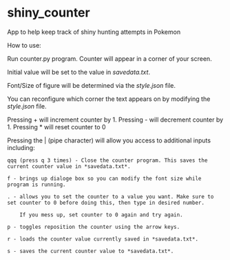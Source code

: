 # shiny_counter
App to help keep track of shiny hunting attempts in Pokemon


How to use:

Run counter.py program. Counter will appear in a corner of your screen. 

Initial value will be set to the value in *savedata.txt*.

Font/Size of figure will be determined via the *style.json* file.

You can reconfigure which corner the text appears on by modifying the *style.json* file.

Pressing + will increment counter by 1. Pressing - will decrement counter by 1. Pressing * will reset counter to 0

Pressing the | (pipe character) will allow you access to additional inputs including:

    qqq (press q 3 times) - Close the counter program. This saves the current counter value in *savedata.txt*.
    
    f - brings up dialoge box so you can modify the font size while program is running.
    
    . - allows you to set the counter to a value you want. Make sure to set counter to 0 before doing this, then type in desired number.
    
        If you mess up, set counter to 0 again and try again.
        
    p - toggles reposition the counter using the arrow keys.
    
    r - loads the counter value currently saved in *savedata.txt*.
    
    s - saves the current counter value to *savedata.txt*.
    
